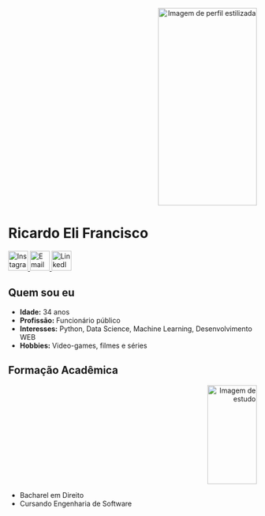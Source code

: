 <p align="right">
  <img src="https://user-images.githubusercontent.com/SEU_USUARIO/AQUI_O_CAMINHO_DA_IMAGEM/daftpunktocat-thomas.gif" width="200" height="400" alt="Imagem de perfil estilizada"/>
</p>

# Ricardo Eli Francisco

<p align="left">
  <a href="https://www.instagram.com/ricardoelif">
    <img src="https://user-images.githubusercontent.com/SEU_USUARIO/AQUI_O_CAMINHO_DA_IMAGEM/instagram-icon.png" width="40" height="40" alt="Instagram"/>
  </a>
  <a href="mailto:contato@ricardoelca">
    <img src="https://user-images.githubusercontent.com/SEU_USUARIO/AQUI_O_CAMINHO_DA_IMAGEM/email-icon.png" width="40" height="40" alt="Email"/>
  </a>
  <a href="https://www.linkedin.com/in/ricardoelif">
    <img src="https://user-images.githubusercontent.com/SEU_USUARIO/AQUI_O_CAMINHO_DA_IMAGEM/linkedin-icon.png" width="40" height="40" alt="LinkedIn"/>
  </a>
</p>

## Quem sou eu

- **Idade:** 34 anos
- **Profissão:** Funcionário público
- **Interesses:** Python, Data Science, Machine Learning, Desenvolvimento WEB
- **Hobbies:** Video-games, filmes e séries

## Formação Acadêmica

<p align="right">
  <img src="https://user-images.githubusercontent.com/SEU_USUARIO/AQUI_O_CAMINHO_DA_IMAGEM/estudioso-icon.png" width="100" height="200" alt="Imagem de estudo"/>
</p>

- Bacharel em Direito
- Cursando Engenharia de Software
